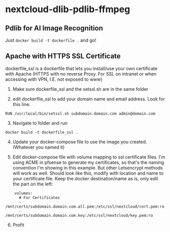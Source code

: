 # nextcloud-dlib-pdlib-ffmpeg
## Pdlib for AI Image Recognition
Just `docker build -t dockerfile .` and go!

## Apache with HTTPS SSL Certificate
dockerfile_ssl is a dockerfile that lets you install/use your own certificate with Apache (HTTPS with no reverse Proxy. For SSL on intranet or when accessing with VPN, I.E. not exposed to www)

1. Make sure dockerfile_ssl and the setssl.sh are in the same folder

2. edit dockerfile_ssl to add your domain name and email address.  Look for this line:

`RUN /usr/local/bin/setssl.sh subdomain.domain.com admin@domain.com`

3. Navigate to folder and run 

`docker build -t dockerfile_ssl .`

4. Update your docker-compose file to use the image you created. (Whatever you named it)

5. Edit docker-compose file with volume mapping to ssl certificate files.
I'm using ACME in pfsense to generate my certificates, so that's the naming convention I'm showing in this example.  But other Letsencrypt methods will work as well.  Should look like this, modify with location and name to your certificate file.  Keep the docker destination/name as is, only edit the part on the left:

```
    volumes:
      # For Certificates
      - /mnt/certs/subdomain.domain.com.all.pem:/etc/ssl/nextcloud/cert.pem:ro
      - /mnt/certs/subdomain.domain.com.key:/etc/ssl/nextcloud/key.pem:ro
```

6. Profit
